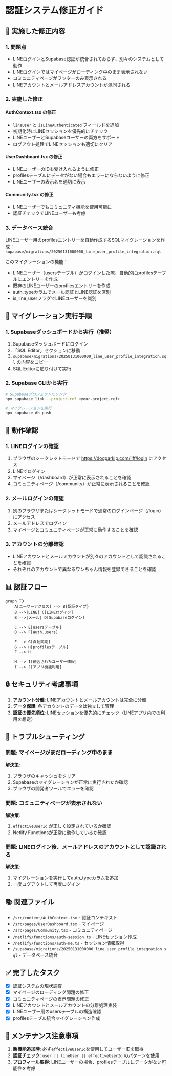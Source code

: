 # 認証システム修正ガイド

## 📝 実施した修正内容

### 1. 問題点
- LINEログインとSupabase認証が統合されておらず、別々のシステムとして動作
- LINEログインではマイページがローディング中のまま表示されない
- コミュニティページがフッターのみ表示される
- LINEアカウントとメールアドレスアカウントが混同される

### 2. 実施した修正

#### AuthContext.tsx の修正
- `lineUser` と `isLineAuthenticated` フィールドを追加
- 初期化時にLINEセッションを優先的にチェック
- LINEユーザーとSupabaseユーザーの両方をサポート
- ログアウト処理でLINEセッションも適切にクリア

#### UserDashboard.tsx の修正
- LINEユーザーのIDも受け入れるように修正
- profilesテーブルにデータがない場合もエラーにならないように修正
- LINEユーザーの表示名を適切に表示

#### Community.tsx の修正
- LINEユーザーでもコミュニティ機能を使用可能に
- 認証チェックでLINEユーザーも考慮

### 3. データベース統合

LINEユーザー用のprofilesエントリーを自動作成するSQLマイグレーションを作成：
`supabase/migrations/20250131000000_line_user_profile_integration.sql`

このマイグレーションの機能：
- LINEユーザー（usersテーブル）がログインした際、自動的にprofilesテーブルにエントリーを作成
- 既存のLINEユーザーのprofilesエントリーを作成
- auth_typeカラムでメール認証とLINE認証を区別
- is_line_userフラグでLINEユーザーを識別

## 🚀 マイグレーション実行手順

### 1. Supabaseダッシュボードから実行（推奨）

1. Supabaseダッシュボードにログイン
2. 「SQL Editor」セクションに移動
3. `supabase/migrations/20250131000000_line_user_profile_integration.sql` の内容をコピー
4. SQL Editorに貼り付けて実行

### 2. Supabase CLIから実行

```bash
# Supabaseプロジェクトにリンク
npx supabase link --project-ref <your-project-ref>

# マイグレーションを実行
npx supabase db push
```

## 🔧 動作確認

### 1. LINEログインの確認
1. ブラウザのシークレットモードで https://dogparkjp.com/liff/login にアクセス
2. LINEでログイン
3. マイページ（/dashboard）が正常に表示されることを確認
4. コミュニティページ（/community）が正常に表示されることを確認

### 2. メールログインの確認
1. 別のブラウザまたはシークレットモードで通常のログインページ（/login）にアクセス
2. メールアドレスでログイン
3. マイページとコミュニティページが正常に動作することを確認

### 3. アカウントの分離確認
- LINEアカウントとメールアカウントが別々のアカウントとして認識されることを確認
- それぞれのアカウントで異なるワンちゃん情報を登録できることを確認

## 📊 認証フロー

```mermaid
graph TD
    A[ユーザーアクセス] --> B{認証タイプ}
    B -->|LINE| C[LINEログイン]
    B -->|メール| D[Supabaseログイン]
    
    C --> E[usersテーブル]
    D --> F[auth.users]
    
    E --> G[自動同期]
    G --> H[profilesテーブル]
    F --> H
    
    H --> I[統合されたユーザー情報]
    I --> J[アプリ機能利用]
```

## 🔒 セキュリティ考慮事項

1. **アカウント分離**: LINEアカウントとメールアカウントは完全に分離
2. **データ保護**: 各アカウントのデータは独立して管理
3. **認証の優先順位**: LINEセッションを優先的にチェック（LINEアプリ内での利用を想定）

## 🐛 トラブルシューティング

### 問題: マイページがまだローディング中のまま
**解決策**:
1. ブラウザのキャッシュをクリア
2. Supabaseのマイグレーションが正常に実行されたか確認
3. ブラウザの開発者ツールでエラーを確認

### 問題: コミュニティページが表示されない
**解決策**:
1. `effectiveUserId` が正しく設定されているか確認
2. Netlify Functionsが正常に動作しているか確認

### 問題: LINEログイン後、メールアドレスのアカウントとして認識される
**解決策**:
1. マイグレーションを実行してauth_typeカラムを追加
2. 一度ログアウトして再度ログイン

## 📚 関連ファイル

- `/src/context/AuthContext.tsx` - 認証コンテキスト
- `/src/pages/UserDashboard.tsx` - マイページ
- `/src/pages/Community.tsx` - コミュニティページ
- `/netlify/functions/auth-session.ts` - LINEセッション作成
- `/netlify/functions/auth-me.ts` - セッション情報取得
- `/supabase/migrations/20250131000000_line_user_profile_integration.sql` - データベース統合

## ✅ 完了したタスク

- [x] 認証システムの現状調査
- [x] マイページのローディング問題の修正
- [x] コミュニティページの表示問題の修正
- [x] LINEアカウントとメールアカウントの分離処理実装
- [x] LINEユーザー用のusersテーブルの構造確認
- [x] profilesテーブル統合マイグレーション作成

## 📝 メンテナンス注意事項

1. **新機能追加時**: 必ず`effectiveUserId`を使用してユーザーIDを取得
2. **認証チェック**: `user || lineUser || effectiveUserId` のパターンを使用
3. **プロフィール取得**: LINEユーザーの場合、profilesテーブルにデータがない可能性を考慮



